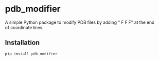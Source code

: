# pdb_modifier

A simple Python package to modify PDB files by adding " F F F" at the end of coordinate lines.

## Installation

```bash
pip install pdb_modifier